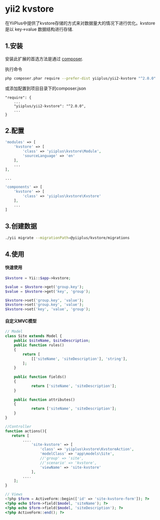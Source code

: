 yii2 kvstore
=============
在YiiPlus中提供了kvstore存储的方式来对数据量大的情况下进行优化。kvstore 是以 key->value 数据结构进行存储.

1.安装
------------

安装此扩展的首选方法是通过 [composer](http://getcomposer.org/download/).

执行命令

```bash
php composer.phar require --prefer-dist yiiplus/yii2-kvstore "^2.0.0"
```

或添加配置到项目目录下的composer.json

```
"require": {
    ...
    "yiiplus/yii2-kvstore": "^2.0.0",
    ...
}
```

2.配置
------------

```php
'modules' => [
    'kvstore' => [
        'class' => 'yiiplus\kvstore\Module',
        'sourceLanguage' => 'en'
    ],
    ...
],

...

'components' => [
    'kvstore' => [
        'class' => 'yiiplus\kvstore\Kvstore'
    ],
    ...
]
```

3.创建数据
------------

```bash
./yii migrate --migrationPath=@yiiplus/kvstore/migrations
```

4.使用
------------

#### 快速使用

```php
$kvstore = Yii::$app->kvstore;

$value = $kvstore->get('group.key');
$value = $kvstore->get('key', 'group');

$kvstore->set('group.key', 'value');
$kvstore->set('group.key', 'value');
$kvstore->set('key', 'value', 'group');
```

#### 自定义MVC模型

```php
// Model
class Site extends Model {
    public $siteName, $siteDescription;
    public function rules()
    {
        return [
            [['siteName', 'siteDescription'], 'string'],
        ];
    }
    
    public function fields()
    {
            return ['siteName', 'siteDescription'];
    }
    
    public function attributes()
    {
            return ['siteName', 'siteDescription'];
    }
}

//Controller
function actions(){
   return [
        ....
            'site-kvstore' => [
                'class' => 'yiiplus\kvstore\KvstoreAction',
                'modelClass' => 'app\models\Site',
                //'group' => 'site',
                //'scenario' => 'kvstore',
                'viewName' => 'site-kvstore'
            ],
        ....
    ];
}

// Views
<?php $form = ActiveForm::begin(['id' => 'site-kvstore-form']); ?>
<?php echo $form->field($model, 'siteName'); ?>
<?php echo $form->field($model, 'siteDescription'); ?>
<?php ActiveForm::end(); ?>
```